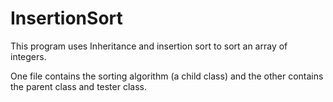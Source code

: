 # InsertionSort
This program uses Inheritance and insertion sort to sort an array of integers.

One file contains the sorting algorithm (a child class) and the other contains the parent class and tester class.
